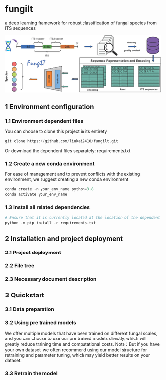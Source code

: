 # fungilt
a deep learning framework for robust classification of fungal species from ITS sequences

![abstract](./images/fig0.png)

## 1 Environment configuration

### 1.1 Environment dependent files

You can choose to clone this project in its entirety

```python
git clone https://github.com/liukai2410/fungilt.git
```
Or download the dependent files separately: requirements.txt

### 1.2 Create a new conda environment
For ease of management and to prevent conflicts with the existing environment, we suggest creating a new conda environment
```python
conda create -n your_env_name python=3.8
conda activate your_env_name
```

### 1.3 Install all related dependencies
```python
# Ensure that it is currently located at the location of the dependent file
python -m pip install -r requirements.txt
```

## 2 Installation and project deployment
### 2.1 Project deployment

### 2.2 File tree

### 2.3 Necessary document description


## 3 Quickstart
### 3.1 Data preparation

### 3.2 Using pre trained models
We offer multiple models that have been trained on different fungal scales, and you can choose to use our pre trained models directly, which will greatly reduce training time and computational costs.
Note：But if you have your own dataset, we often recommend using our model structure for retraining and parameter tuning, which may yield better results on your dataset.
### 3.3 Retrain the model
